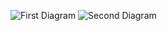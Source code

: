 ![First Diagram](https://www.planttext.com/api/plantuml/png/X94zJWCn48NxESLeAq1oGHkb24eA8b4X96fhTvGTnPvPURn4278o2ewKAyJBxeAG-Edyv6_UU_QStjvNbdtAVGm0jcV1f4O0cNCWlAVWCwjOovsXmtNmPhXXlqi-0a0zwWE5mBB35q34hMHyP6dqO8DyKcxmJklzGqiRrNHn2STvyAOhoP4aJ_fM-v8zdjSQOo-p6Wtdl683y9cwV7NbJjoNtQAKQ2bnzbBJ3-3a_H_sKUSNgBgkyChrdSCgUdckfeQBmRjJu-7N_g279tndOKNIb2sS0G00__y30000)
![Second Diagram](https://www.planttext.com/api/plantuml/png/T92nJiDG34LtVyNDbWxyG39GeD1ET8d463searXD_D1xJgj-6mEVn2_WL20c94y-zqZN_lhuN6SBoUPf9Cf7KQIOcSZ4HiP3r8EOH0qZRd3tPd8Iks0ZeKzX0hcoo4J](https://www.planttext.com/api/plantuml/png/T92nJiDG34LtVyNDbWxyG39GeD1ET8d463searXD_D1xJgj-6mEVn2_WL20c94yzqZN_lhuN6SBoUPf9Cf7KQIOcSZ4HiP3r8EOH0qZRd3tPd8Iks0ZeKzX0hcoo4JLOp3iek55jCyrIACnalI3LMW6oV09k6ujmeOVwEOcYHxTdVWryVbN7RdxrrmOaNGecpafzkevnZPCVBjQ0ehomdb5GDMskt3oIdYQjMsBegY9nymeDLxvirV-IpZqUpiljOre8kxvK2ydndUYjID_qZS0003__mC0))
